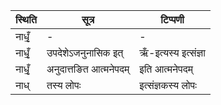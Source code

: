 | स्थिति | सूत्र | टिप्पणी |
| ----- | ------- | ------ |
| नाधृँ॒ | - | - |
| नाधृँ॒ | उपदेशेऽजनुनासिक इत् | ऋँ-इत्यस्य इत्संज्ञा |
| नाधृँ॒ | अनुदात्तङित आत्मनेपदम् | इति आत्मनेपदम् |
| नाध् | तस्य लोपः | इत्संज्ञकस्य लोपः |
